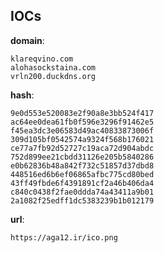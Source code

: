 
## IOCs

__domain__:

```text
klareqvino.com
alohasockstaina.com
vrln200.duckdns.org
```
__hash__:

```text
9e0d553e520083e2f90a8e3bb524f417
ac64ee0dea61fb0f596e3296f91462e5
f45ea3dc3e06583d49ac40833873006f
309d105bf0542574a9324f568b176021
ce77a7fb92d52727c19aca72d904abdc
752d899ee21cbdd31126e205b5840286
e0b62836b48a842f732c51857d37dbd8
448516ed6b6ef06865afbc775cd80bed
43ff49fbde6f4391891cf2a46b406da4
c840c0438f2fae0ddda74a43411a9b01
2a1082f25edff1dc5383239b1b012179
```
__url__:

```text
https://aga12.ir/ico.png
```